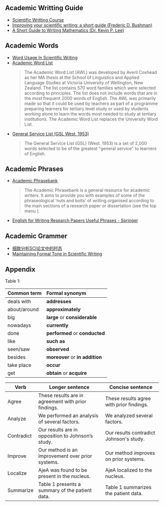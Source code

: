 ## Academic Writting Guide
- [Scientific Writting Course](https://learn.canvas.net/courses/1505)
- [Improving your scientific writing: a short guide (Frederic D. Bushman)](https://lijunsun.github.io/files/ScientificWritingV39.pdf)
- [A Short Guide to Writing Mathematics (Dr. Kevin P. Lee)](https://web.cs.ucdavis.edu/~amenta/w10/writingman.pdf)

## Academic Words
- [Word Usage In Scientific Writing](http://www.chem.ucla.edu/dept/Faculty/merchant/pdf/Word_Usage_Scientific_Writing.pdf)
- [Academic Word List](https://www.wgtn.ac.nz/lals/resources/academicwordlist)
  >The Academic Word List (AWL) was developed by Averil Coxhead as her MA thesis at the School of Linguistics and Applied Language Studies at Victoria University of Wellington, New Zealand. The list contains 570 word families which were selected according to principles. The list does not include words that are in the most frequent 2000 words of English. The AWL was primarily made so that it could be used by teachers as part of a programme preparing learners for tertiary level study or used by students working alone to learn the words most needed to study at tertiary institutions. The Academic Word List replaces the University Word List.
- [General Service List (GSL West. 1953)](http://jbauman.com/aboutgsl.html)
  >The General Service List (GSL) (West. 1953) is a set of 2,000 words selected to be of the greatest "general service" to learners of English.
  
## Academic Phrases
- [Academic Phrasebank](http://www.phrasebank.manchester.ac.uk/)
  >The Academic Phrasebank is a general resource for academic writers. It aims to provide you with examples of some of the phraseological ‘nuts and bolts’ of writing organised according to the main sections of a research paper or dissertation (see the top menu ). 
  
- [English for Writing Research Papers Useful Phrases - Springer](https://www.springer.com/cda/content/document/cda_downloaddocument/Free+Download+-+Useful+Phrases.pdf?SGWID=0-0-45-1543172-p177775190)

## Academic Grammer
 - [细致分析SCI论文中的时态](https://zhuanlan.zhihu.com/p/38312929)
 - [Maintaining Formal Tone in Scientific Writing](https://www.aje.com/arc/editing-tip-maintaining-formal-tone-scientific-writing/)
      

## Appendix 

Table 1: 

| Common term  | Formal synonym                  |
| :----------- | :------------------------------ |
| deals with   | **addresses**                   |
| about/around | **approximately**               |
| big          | **large** or **considerable**   |
| nowadays     | **currently**                   |
| done         | **performed** or **conducted**  |
| like         | **such as**                     |
| seen/saw     | **observed**                    |
| besides      | **moreover** or **in addition** |
| take place   | **occur**                       |
| get          | **obtain** or **acquire**       |


| Verb       | Longer sentence                                     | Concise sentence                         |
| ---------- | --------------------------------------------------- | ---------------------------------------- |
| Agree      | These results are in agreement with prior findings. | These results agree with prior findings. |
| Analyze    | We performed an analysis of several factors.        | We analyzed several factors.             |
| Contradict | Our results are in opposition to Johnson’s study.   | Our results contradict Johnson's study.  |
| Improve    | Our method is an improvement over prior systems.    | Our method improves on prior systems.    |
| Localize   | AjeA was found to be present in the nucleus.        | AjeA localized to the nucleus.           |
| Summarize  | Table 1 presents a summary of the patient data.     | Table 1 summarizes the patient data.     |



